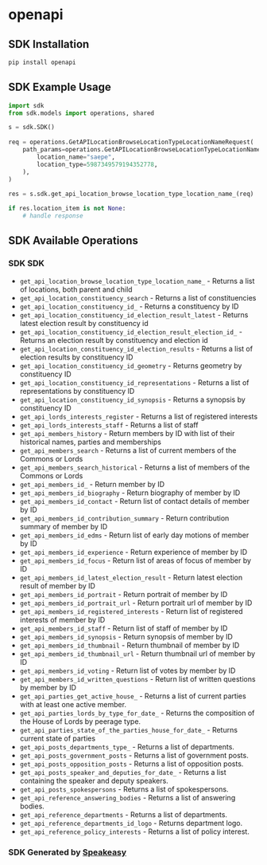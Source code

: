 # openapi

<!-- Start SDK Installation -->
## SDK Installation

```bash
pip install openapi
```
<!-- End SDK Installation -->

<!-- Start SDK Example Usage -->
## SDK Example Usage

```python
import sdk
from sdk.models import operations, shared

s = sdk.SDK()
    
req = operations.GetAPILocationBrowseLocationTypeLocationNameRequest(
    path_params=operations.GetAPILocationBrowseLocationTypeLocationNamePathParams(
        location_name="saepe",
        location_type=5987349579194352778,
    ),
)
    
res = s.sdk.get_api_location_browse_location_type_location_name_(req)

if res.location_item is not None:
    # handle response
```
<!-- End SDK Example Usage -->

<!-- Start SDK Available Operations -->
## SDK Available Operations

### SDK SDK

* `get_api_location_browse_location_type_location_name_` - Returns a list of locations, both parent and child
* `get_api_location_constituency_search` - Returns a list of constituencies
* `get_api_location_constituency_id_` - Returns a constituency by ID
* `get_api_location_constituency_id_election_result_latest` - Returns latest election result by constituency id
* `get_api_location_constituency_id_election_result_election_id_` - Returns an election result by constituency and election id
* `get_api_location_constituency_id_election_results` - Returns a list of election results by constituency ID
* `get_api_location_constituency_id_geometry` - Returns geometry by constituency ID
* `get_api_location_constituency_id_representations` - Returns a list of representations by constituency ID
* `get_api_location_constituency_id_synopsis` - Returns a synopsis by constituency ID
* `get_api_lords_interests_register` - Returns a list of registered interests
* `get_api_lords_interests_staff` - Returns a list of staff
* `get_api_members_history` - Return members by ID with list of their historical names, parties and memberships
* `get_api_members_search` - Returns a list of current members of the Commons or Lords
* `get_api_members_search_historical` - Returns a list of members of the Commons or Lords
* `get_api_members_id_` - Return member by ID
* `get_api_members_id_biography` - Return biography of member by ID
* `get_api_members_id_contact` - Return list of contact details of member by ID
* `get_api_members_id_contribution_summary` - Return contribution summary of member by ID
* `get_api_members_id_edms` - Return list of early day motions of member by ID
* `get_api_members_id_experience` - Return experience of member by ID
* `get_api_members_id_focus` - Return list of areas of focus of member by ID
* `get_api_members_id_latest_election_result` - Return latest election result of member by ID
* `get_api_members_id_portrait` - Return portrait of member by ID
* `get_api_members_id_portrait_url` - Return portrait url of member by ID
* `get_api_members_id_registered_interests` - Return list of registered interests of member by ID
* `get_api_members_id_staff` - Return list of staff of member by ID
* `get_api_members_id_synopsis` - Return synopsis of member by ID
* `get_api_members_id_thumbnail` - Return thumbnail of member by ID
* `get_api_members_id_thumbnail_url` - Return thumbnail url of member by ID
* `get_api_members_id_voting` - Return list of votes by member by ID
* `get_api_members_id_written_questions` - Return list of written questions by member by ID
* `get_api_parties_get_active_house_` - Returns a list of current parties with at least one active member.
* `get_api_parties_lords_by_type_for_date_` - Returns the composition of the House of Lords by peerage type.
* `get_api_parties_state_of_the_parties_house_for_date_` - Returns current state of parties
* `get_api_posts_departments_type_` - Returns a list of departments.
* `get_api_posts_government_posts` - Returns a list of government posts.
* `get_api_posts_opposition_posts` - Returns a list of opposition posts.
* `get_api_posts_speaker_and_deputies_for_date_` - Returns a list containing the speaker and deputy speakers.
* `get_api_posts_spokespersons` - Returns a list of spokespersons.
* `get_api_reference_answering_bodies` - Returns a list of answering bodies.
* `get_api_reference_departments` - Returns a list of departments.
* `get_api_reference_departments_id_logo` - Returns department logo.
* `get_api_reference_policy_interests` - Returns a list of policy interest.

<!-- End SDK Available Operations -->

### SDK Generated by [Speakeasy](https://docs.speakeasyapi.dev/docs/using-speakeasy/client-sdks)
